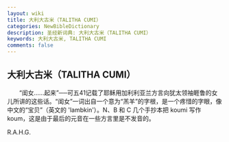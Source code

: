 ```yaml
---
layout: wiki
title: 大利大古米（TALITHA CUMI）
categories: NewBibleDictionary
description: 圣经新词典: 大利大古米（TALITHA CUMI）
keywords: 大利大古米, TALITHA CUMI
comments: false
---
```


## 大利大古米（TALITHA CUMI）

　　“闺女……起来”──可五41记载了耶稣用加利利亚兰方言向犹太领袖睚鲁的女儿所讲的这些话。“闺女”一词出自一个意为“羔羊”的字根，是一个疼惜的字眼，像中文的“宝贝”（英文的 'lambkin'）。N、B 和 C 几个手抄本把 koumi 写作 koum，这是由于最后的元音在一些方言里是不发音的。

R.A.H.G.








